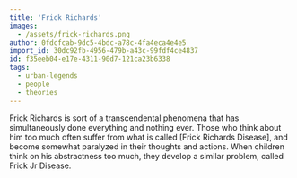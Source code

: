 ```yaml
---
title: 'Frick Richards'
images:
  - /assets/frick-richards.png
author: 0fdcfcab-9dc5-4bdc-a78c-4fa4eca4e4e5
import_id: 30dc92fb-4956-479b-a43c-99fdf4ce4837
id: f35eeb04-e17e-4311-90d7-121ca23b6338
tags:
  - urban-legends
  - people
  - theories
---
```

Frick Richards is sort of a transcendental phenomena that has simultaneously done everything and nothing ever. Those who think about him too much often suffer from what is called [Frick Richards Disease], and become somewhat paralyzed in their thoughts and actions. When children think on his abstractness too much, they develop a similar problem, called Frick Jr Disease.